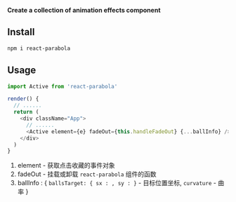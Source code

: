 **Create a collection of animation effects component**

## Install

```sh
npm i react-parabola
```

## Usage

```js
import Active from 'react-parabola'

render() {
  // ......
  return (
    <div className="App">
      // ......
      <Active element={e} fadeOut={this.handleFadeOut} {...ballInfo} />
    </div>
  )
}
```

1. element - 获取点击收藏的事件对象
2. fadeOut - 挂载或卸载 `react-parabola` 组件的函数
3. ballInfo : { `ballsTarget: { sx : , sy : }` - 目标位置坐标, `curvature` - 曲率 }


